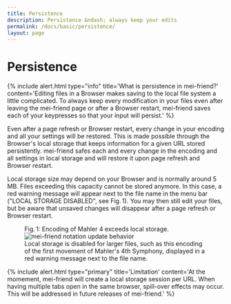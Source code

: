 ```yaml
---
title: Persistence
description: Persistence &ndash; always keep your edits
permalink: /docs/basic/persistence/
layout: page
---
```

# Persistence

{% include alert.html type="info" title='What is persistence in mei-friend?' content='Editing files in a Browser makes saving to the local file system a little complicated. To always keep every modification in your files even after leaving the mei-friend page or after a Browser restart, mei-friend saves each of your keypresses so that your input will persist.' %}

Even after a page refresh or Browser restart, every change in your encoding and all your settings will be restored. This is made possible through the Browser's local storage that keeps information for a given URL stored persistently. mei-friend safes each and every change in the encoding and all settings in local storage and will restore it upon page refresh and Browser restart.

Local storage size may depend on your Browser and is normally around 5 MB. Files exceeding this capacity cannot be stored anymore. In this case, a red warning message will appear next to the file name in the menu bar ("LOCAL STORAGE DISABLED", see Fig.&thinsp;1). You may then still edit your files, but be aware that unsaved changes will disappear after a page refresh or Browser restart.

<figure class="figure">
    <div class="figure-title">Fig.&thinsp;1: Encoding of Mahler 4 exceeds local storage.</div>
    <img class="figure-img" src="{{ site.baseurl }}/assets/img/persistence/mei-friend-local-storage-disabled.png" 
        alt="mei-friend notation update behavior" />
    <figcaption class="figure-caption">Local storage is disabled for larger files, such as this encoding of the first movement of Mahler's 4th Symphony, displayed in a red warning message next to the file name.</figcaption>
</figure>

{% include alert.html type="primary" title='Limitation' content='At the momement, mei-friend will create a local storage session per URL. When having multiple tabs open in the same browser, spill-over effects may occur. This will be addressed in future releases of mei-friend.' %}
